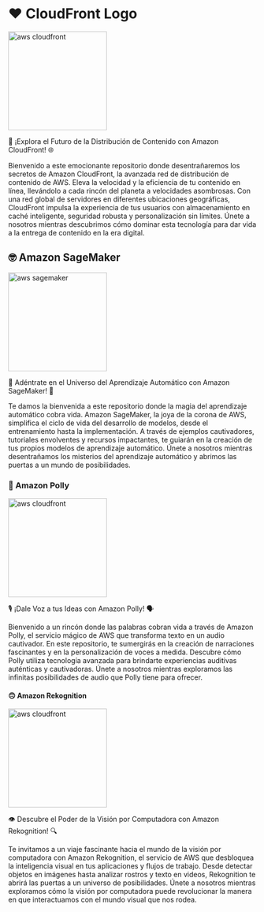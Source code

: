 # ♥️ CloudFront Logo

<img src="https://cdn.diegooo.com/media/20210316090122/1_ZAIUpqHK0Y8PUJK0prW8KA.png" alt="aws cloudfront" width="200">

🚀 ¡Explora el Futuro de la Distribución de Contenido con Amazon CloudFront! 🌐

Bienvenido a este emocionante repositorio donde desentrañaremos los secretos de Amazon CloudFront, la avanzada red de distribución de contenido de AWS. Eleva la velocidad y la eficiencia de tu contenido en línea, llevándolo a cada rincón del planeta a velocidades asombrosas. Con una red global de servidores en diferentes ubicaciones geográficas, CloudFront impulsa la experiencia de tus usuarios con almacenamiento en caché inteligente, seguridad robusta y personalización sin límites. Únete a nosotros mientras descubrimos cómo dominar esta tecnología para dar vida a la entrega de contenido en la era digital.
## 🤓 Amazon SageMaker

<img src="https://venturebeat.com/wp-content/uploads/2021/02/SageMaker.jpg?fit=1292%2C664&strip=all" alt="aws sagemaker" width="200">


🧠 Adéntrate en el Universo del Aprendizaje Automático con Amazon SageMaker! 🤖

Te damos la bienvenida a este repositorio donde la magia del aprendizaje automático cobra vida. Amazon SageMaker, la joya de la corona de AWS, simplifica el ciclo de vida del desarrollo de modelos, desde el entrenamiento hasta la implementación. A través de ejemplos cautivadores, tutoriales envolventes y recursos impactantes, te guiarán en la creación de tus propios modelos de aprendizaje automático. Únete a nosotros mientras desentrañamos los misterios del aprendizaje automático y abrimos las puertas a un mundo de posibilidades.
### 🤤 Amazon Polly

<img src="https://www.cxtoday.com/wp-content/uploads/2018/10/AWSAmazonPolly.jpg" alt="aws cloudfront" width="200">


🎙️ ¡Dale Voz a tus  Ideas con Amazon Polly! 🗣️

Bienvenido a un rincón donde las palabras cobran vida a través de Amazon Polly, el servicio mágico de AWS que transforma texto en un audio cautivador. En este repositorio, te sumergirás en la creación de narraciones fascinantes y en la personalización de voces a medida. Descubre cómo Polly utiliza tecnología avanzada para brindarte experiencias auditivas auténticas y cautivadoras. Únete a nosotros mientras exploramos las infinitas posibilidades de audio que Polly tiene para ofrecer.
#### 🙃 Amazon Rekognition
<img src="https://miro.medium.com/v2/resize:fit:600/1*ozYrdn7kUvdkQ2Eh6PARkg.png" alt="aws cloudfront" width="200">

👁️ Descubre el Poder de la Visión por Computadora con Amazon Rekognition! 🔍

Te invitamos a un viaje fascinante hacia el mundo de la visión por computadora con Amazon Rekognition, el servicio de AWS que desbloquea la inteligencia visual en tus aplicaciones y flujos de trabajo. Desde detectar objetos en imágenes hasta analizar rostros y texto en videos, Rekognition te abrirá las puertas a un universo de posibilidades. Únete a nosotros mientras exploramos cómo la visión por computadora puede revolucionar la manera en que interactuamos con el mundo visual que nos rodea.
